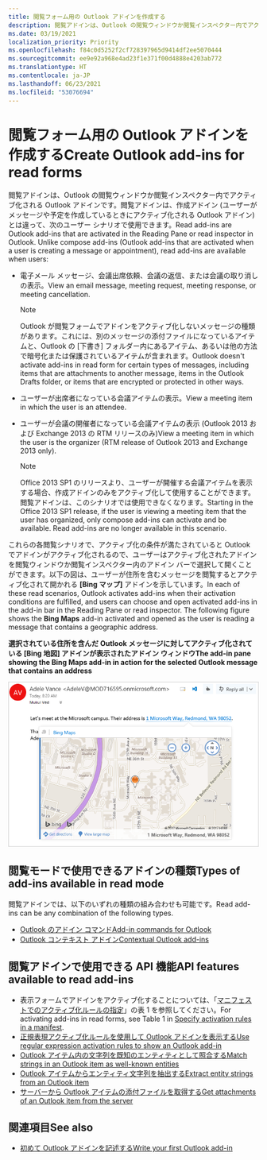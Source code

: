 ```yaml
---
title: 閲覧フォーム用の Outlook アドインを作成する
description: 閲覧アドインは、Outlook の閲覧ウィンドウか閲覧インスペクター内でアクティブ化される Outlook アドインです。
ms.date: 03/19/2021
localization_priority: Priority
ms.openlocfilehash: f84c0d5252f2cf728397965d9414df2ee5070444
ms.sourcegitcommit: ee9e92a968e4ad23f1e371f00d4888e4203ab772
ms.translationtype: HT
ms.contentlocale: ja-JP
ms.lasthandoff: 06/23/2021
ms.locfileid: "53076694"
---
```

# <a name="create-outlook-add-ins-for-read-forms"></a><span data-ttu-id="42014-103">閲覧フォーム用の Outlook アドインを作成する</span><span class="sxs-lookup"><span data-stu-id="42014-103">Create Outlook add-ins for read forms</span></span>

<span data-ttu-id="42014-p101">閲覧アドインは、Outlook の閲覧ウィンドウか閲覧インスペクター内でアクティブ化される Outlook アドインです。閲覧アドインは、作成アドイン (ユーザーがメッセージや予定を作成しているときにアクティブ化される Outlook アドイン) とは違って、次のユーザー シナリオで使用できます。</span><span class="sxs-lookup"><span data-stu-id="42014-p101">Read add-ins are Outlook add-ins that are activated in the Reading Pane or read inspector in Outlook. Unlike compose add-ins (Outlook add-ins that are activated when a user is creating a message or appointment), read add-ins are available when users:</span></span>

- <span data-ttu-id="42014-106">電子メール メッセージ、会議出席依頼、会議の返信、または会議の取り消しの表示。</span><span class="sxs-lookup"><span data-stu-id="42014-106">View an email message, meeting request, meeting response, or meeting cancellation.</span></span>

   > [!NOTE]
   > <span data-ttu-id="42014-107">Outlook が閲覧フォームでアドインをアクティブ化しないメッセージの種類があります。これには、別のメッセージの添付ファイルになっているアイテムと、Outlook の [下書き] フォルダー内にあるアイテム、あるいは他の方法で暗号化または保護されているアイテムが含まれます。</span><span class="sxs-lookup"><span data-stu-id="42014-107">Outlook doesn't activate add-ins in read form for certain types of messages, including items that are attachments to another message, items in the Outlook Drafts folder, or items that are encrypted or protected in other ways.</span></span>

- <span data-ttu-id="42014-108">ユーザーが出席者になっている会議アイテムの表示。</span><span class="sxs-lookup"><span data-stu-id="42014-108">View a meeting item in which the user is an attendee.</span></span>

- <span data-ttu-id="42014-109">ユーザーが会議の開催者になっている会議アイテムの表示 (Outlook 2013 および Exchange 2013 の RTM リリースのみ)</span><span class="sxs-lookup"><span data-stu-id="42014-109">View a meeting item in which the user is the organizer (RTM release of Outlook 2013 and Exchange 2013 only).</span></span>

   > [!NOTE]
   > <span data-ttu-id="42014-p102">Office 2013 SP1 のリリースより、ユーザーが開催する会議アイテムを表示する場合、作成アドインのみをアクティブ化して使用することができます。閲覧アドインは、このシナリオでは使用できなくなります。</span><span class="sxs-lookup"><span data-stu-id="42014-p102">Starting in the Office 2013 SP1 release, if the user is viewing a meeting item that the user has organized, only compose add-ins can activate and be available. Read add-ins are no longer available in this scenario.</span></span>

<span data-ttu-id="42014-p103">これらの各閲覧シナリオで、アクティブ化の条件が満たされていると Outlook でアドインがアクティブ化されるので、ユーザーはアクティブ化されたアドインを閲覧ウィンドウか閲覧インスペクター内のアドイン バーで選択して開くことができます。以下の図は、ユーザーが住所を含むメッセージを閲覧するとアクティブ化されて開かれる **[Bing マップ]** アドインを示しています。</span><span class="sxs-lookup"><span data-stu-id="42014-p103">In each of these read scenarios, Outlook activates add-ins when their activation conditions are fulfilled, and users can choose and open activated add-ins in the add-in bar in the Reading Pane or read inspector. The following figure shows the **Bing Maps** add-in activated and opened as the user is reading a message that contains a geographic address.</span></span>

<span data-ttu-id="42014-114">**選択されている住所を含んだ Outlook メッセージに対してアクティブ化されている [Bing 地図] アドインが表示されたアドイン ウィンドウ**</span><span class="sxs-lookup"><span data-stu-id="42014-114">**The add-in pane showing the Bing Maps add-in in action for the selected Outlook message that contains an address**</span></span>

![Outlook の Bing Maps メール アプリ。](../images/outlook-detected-entity-card.png)

## <a name="types-of-add-ins-available-in-read-mode"></a><span data-ttu-id="42014-116">閲覧モードで使用できるアドインの種類</span><span class="sxs-lookup"><span data-stu-id="42014-116">Types of add-ins available in read mode</span></span>

<span data-ttu-id="42014-117">閲覧アドインでは、以下のいずれの種類の組み合わせも可能です。</span><span class="sxs-lookup"><span data-stu-id="42014-117">Read add-ins can be any combination of the following types.</span></span>

- [<span data-ttu-id="42014-118">Outlook のアドイン コマンド</span><span class="sxs-lookup"><span data-stu-id="42014-118">Add-in commands for Outlook</span></span>](add-in-commands-for-outlook.md)
- [<span data-ttu-id="42014-119">Outlook コンテキスト アドイン</span><span class="sxs-lookup"><span data-stu-id="42014-119">Contextual Outlook add-ins</span></span>](contextual-outlook-add-ins.md)

## <a name="api-features-available-to-read-add-ins"></a><span data-ttu-id="42014-120">閲覧アドインで使用できる API 機能</span><span class="sxs-lookup"><span data-stu-id="42014-120">API features available to read add-ins</span></span>

- <span data-ttu-id="42014-121">表示フォームでアドインをアクティブ化することについては、「[マニフェストでのアクティブ化ルールの指定](activation-rules.md#specify-activation-rules-in-a-manifest)」の表 1 を参照してください。</span><span class="sxs-lookup"><span data-stu-id="42014-121">For activating add-ins in read forms, see Table 1 in [Specify activation rules in a manifest](activation-rules.md#specify-activation-rules-in-a-manifest).</span></span>
- [<span data-ttu-id="42014-122">正規表現アクティブ化ルールを使用して Outlook アドインを表示する</span><span class="sxs-lookup"><span data-stu-id="42014-122">Use regular expression activation rules to show an Outlook add-in</span></span>](use-regular-expressions-to-show-an-outlook-add-in.md)
- [<span data-ttu-id="42014-123">Outlook アイテム内の文字列を既知のエンティティとして照合する</span><span class="sxs-lookup"><span data-stu-id="42014-123">Match strings in an Outlook item as well-known entities</span></span>](match-strings-in-an-item-as-well-known-entities.md)
- [<span data-ttu-id="42014-124">Outlook アイテムからエンティティ文字列を抽出する</span><span class="sxs-lookup"><span data-stu-id="42014-124">Extract entity strings from an Outlook item</span></span>](extract-entity-strings-from-an-item.md)
- [<span data-ttu-id="42014-125">サーバーから Outlook アイテムの添付ファイルを取得する</span><span class="sxs-lookup"><span data-stu-id="42014-125">Get attachments of an Outlook item from the server</span></span>](get-attachments-of-an-outlook-item.md)

## <a name="see-also"></a><span data-ttu-id="42014-126">関連項目</span><span class="sxs-lookup"><span data-stu-id="42014-126">See also</span></span>

- [<span data-ttu-id="42014-127">初めて Outlook アドインを記述する</span><span class="sxs-lookup"><span data-stu-id="42014-127">Write your first Outlook add-in</span></span>](../quickstarts/outlook-quickstart.md)

